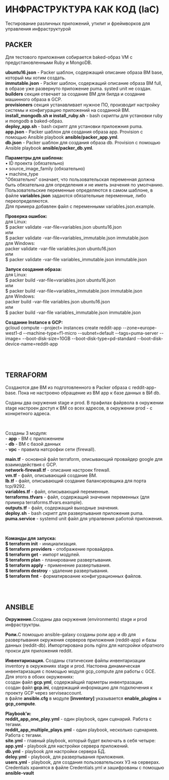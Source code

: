 <h1>ИНФРАСТРУКТУРА КАК КОД (IaC)</h1>
<p>Тестирование различных приложений, утилит и фреймворков для управления инфраструктурой</p>


<h2>PACKER</h2>
<p>Для тестового приложения собирается baked-образ VM с предустановленными Ruby и MongoDB.</p>

<p><b>ubuntu16.json</b> - Packer шаблон, содержащий описание образа ВМ base, который мы хотим создать.<br>
    <b>immutable.json</b> - Packer шаблон, содержащий описание образа ВМ full, в образе уже развернуто приложение puma.
    systed unit не создан.<br>
    <b>builders</b> секция отвечает за создание ВМ для билда и создание машинного образа в GCP.<br>
    <b>provisioners</b> секция устанавливает нужное ПО, производит настройку системы и конфигурацию приложений на
    созданной ВМ.<br>
    <b>install_mongodb.sh и install_ruby.sh</b> - bash скрипты для установки ruby и mongodb в baked-образ.<br>
    <b>deploy_app.sh</b> - bash скрипт для установки прилоежния puma.<br>
    <b>app.json</b> - Packer шаблон для создания образа app. Provision с помощью Ansible playbook <b>ansible/packer_app.yml</b>.<br>
    <b>db.json</b> - Packer шаблон для создания образа db. Provision с помощью Ansible playbook <b>ansible/packer_db.yml</b>.</p>

<p><b>Параметры для шаблона:</b><br>
    • ID проекта (обязательно)<br>
    • source_image_family (обязательно)<br>
    • machine_type<br>
    "Обязательно" означает, что пользовательская переменная должна быть обязательна для определения и не иметь значения
    по умолчанию.<br>
    Пользовательские переменные определяются в самом шаблоне, в файле <b>variables.json</b> задаются обязательные
    переменные, либо переопределяются.<br>
    Для примера добавлен файл с переменными variables.json.example.</p>

<p><b>Проверка ошибок:</b><br>
    для Linux:<br>
    $ packer validate -var-file=variables.json ubuntu16.json<br>
    или<br>
    $ packer validate -var-file=variables_immutable.json immutable.json<br>
    для Windows:<br>
    packer validate -var-file variables.json ubuntu16.json<br>
    или<br>
    $ packer validate -var-file variables_immutable.json immutable.json</p>

<p><b>Запуск создания образа:</b><br>
    для Linux:<br>
    $ packer build -var-file=variables.json ubuntu16.json<br>
    или<br>
    $ packer build -var-file=variables_immutable.json immutable.json<br>
    для Windows:<br>
    packer build -var-file variables.json ubuntu16.json<br>
    или<br>
    $ packer build -var-file variables_immutable.json immutable.json</p>

<p><b>Создание Instance в GCP:</b><br>
    gcloud compute --project=<project_id> instances create reddit-app --zone=europe-west1-d --machine-type=f1-micro
        --subnet=default --tags=puma-server --image=<reddit-base-or-full-image> --boot-disk-size=10GB
            --boot-disk-type=pd-standard --boot-disk-device-name=reddit-app</p>
<br>
<br>
<h2>TERRAFORM</h2>
<p>Создаются две ВМ из подготовленного в Packer образа с reddit-app-base. Пока не настроено обращение из ВМ app к базе данных в ВИ db.</p>
<p>Соданы два окружения stage и prod. В прафилах файрвола в окружении stage настроен доступ к ВМ со всех адресов, в окружении prod - с конкретного адреса.</p>
<br>
<p>Созданы 3 модуля:<br>
- <b>app</b> - ВМ с приложением<br>
- <b>db</b> - ВМ с базой данных<br>
- <b>vpc</b> - правила натсрофки сети (firewall).</p>

<p><b>main.tf</b> - основной файл terraform, описывающий провайдер google для взаимодействия с GCP.<br>
    <b>network-firewall.tf</b> - описание настроек firewall.<br>
    <b>vm.tf</b> - файл, описывающий создание ВМ.<br>
    <b>lb.tf</b> - файл, описывающий создание балансировщика для порта tcp/9292.<br>
    <b>variables.tf</b> - файл, описывающий переменные.<br>
    <b>terraforms.tfvars</b> - файл, содержащий значения переменных (для примера terraforms.tfvars.example).<br>
    <b>outputs.tf</b> - файл, содержащий выходные значения.<br>
    <b>deploy.sh</b> - bash скрипт для развертывания приложения puma.<br>
    <b>puma.service</b> - systemd unit файл для упралвения работой приложения.</p>
<br>
<p><b>Команды для запуска:</b><br>
    <b>$ terraform init</b> - инициализация.<br>
    <b>$ terraform providers</b> - отображение провайдера.<br>
    <b>$ terraform get</b> - импорт модулей.<br>
    <b>$ terraform plan</b> - планирование развертывания.<br>
    <b>$ terraform apply</b> - применение развертывания.<br>
    <b>$ terraform destroy</b> - удаление развертывания.<br>
    <b>$ terraform fmt</b> - форматирвоание конфигурационных файлов.</p>
<br>
<br>
<h2>ANSIBLE</h2>
<p><b>Окружение.</b>Созданы два окружения (environments) stage и prod инфраструктры.</p>
<p><b>Роли.</b>С помощью ansible-galaxy созданы роли app и db для развертывания окружения серверов приложения (reddit-app) и базы данных (reddit-db). Импортирована роль nginx для натсройки обратного прокси для приложения reddit.</p>
<p><b>Инвентаризация.</b> Созданы статические файлы инвентаризации inventory в окружениях stage и prod. Настоена динамическая инвентаризация с помощью модуля gcp_compute для работы с GCE. Для этого в обоих окружениях:<br>
создан файл <b>gcp.yml</b>, содержайщий парметры инвентразации.<br>
создан файл <b>gcp.ini</b>, содержащий информацию для подключения к проекту GCP через serviseaccount.<br>
в файле <b>ansible.cfg</b> в модуле <b>[inventory]</b> указывается <b>enable_plugins = gcp_compute</b>.</p>
<p><b>Playbook'и:</b><br>
<b>reddit_app_one_play.yml</b> - один playbook, один сценарий. Работа с тегами.<br>
<b>reddit_app_multiple_plays.yml</b> - один playbook, несколько сценариев. Работа с тегами.<br>
<b>site.yml</b> - главный playbook, который будет включать в себя четыре:<br>
<b>app.yml</b> - playbook для настройки сервера приложений.<br>
<b>db.yml</b> - playbook для настройки сервера БД.<br>
<b>deloy.yml</b> - playbook, для развертывания приложения.<br>
<b>users.yml</b> - playbook, для создания пользовательских УЗ на серверах. Credentials хранятся в файле Credentials.yml и зашифрованы с помощью <b>ansible-vault</b><br></p>
